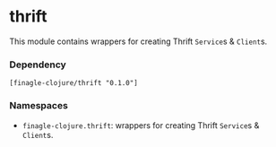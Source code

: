 # thrift

This module contains wrappers for creating Thrift `Service`s & `Client`s.

### Dependency

    [finagle-clojure/thrift "0.1.0"]


### Namespaces

* `finagle-clojure.thrift`: wrappers for creating Thrift `Service`s & `Client`s.
